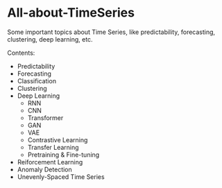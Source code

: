 # All-about-TimeSeries
Some important topics about Time Series, like predictability, forecasting, clustering, deep learning, etc.

Contents:
- Predictability
- Forecasting
- Classification
- Clustering
- Deep Learning
    - RNN
    - CNN
    - Transformer
    - GAN
    - VAE
    - Contrastive Learning
    - Transfer Learning
    - Pretraining & Fine-tuning
- Reiforcement Learning
- Anomaly Detection
- Unevenly-Spaced Time Series